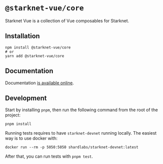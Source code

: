 # `@starknet-vue/core`

Starknet Vue is a collection of Vue composables for Starknet.

## Installation

```
npm install @starknet-vue/core
# or
yarn add @starknet-vue/core
```

## Documentation

Documentation [is available online](https://apibara.github.io/starknet-react/).

## Development

Start by installing `pnpm`, then run the following command from the root of the project:

```
pnpm install
```

Running tests requires to have `starknet-devnet` running locally.
The easiest way is to use docker with:

```
docker run --rm -p 5050:5050 shardlabs/starknet-devnet:latest
```

After that, you can run tests with `pnpm test`.
